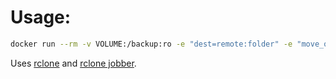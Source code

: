 # Usage:
```sh
docker run --rm -v VOLUME:/backup:ro -e "dest=remote:folder" -e "move_old_files_to=dated_folder" -v rclone.conf:/config/rclone/rclone.conf:ro ghcr.io/holores/docker-backup
```

Uses [rclone](https://rclone.org/) and [rclone jobber](https://github.com/wolfv6/rclone_jobber).
